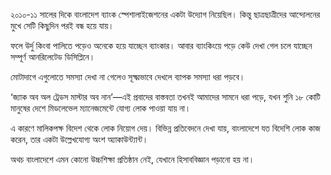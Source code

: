 ২০১০-১১ সালের দিকে বাংলাদেশ ব্যাংক স্পেশালাইজেশনের একটা উদ্যোগ নিয়েছিল। কিন্তু ছাত্রছাত্রীদের আন্দোলনের মুখে সেটি কিছুদিন পরই বন্ধ হয়ে যায়।

ফলে উর্দু কিংবা পালিতে পড়েও অনেকে হয়ে যাচ্ছেন ব্যাংকার। আবার ব্যাংকিংয়ে পড়ে কেউ দেখা গেল চলে যাচ্ছেন সম্পূর্ণ আনরিলেটেড ডিসিপ্লিনে।

মোটাদাগে এগুলোতে সমস্যা দেখা না গেলেও সূক্ষ্মভাবে দেখলে ব্যাপক সমস্যা ধরা পড়বে।

‘জ্যাক অব অল ট্রেডস মাস্টার অব নান’—এই প্রবাদের বাস্তবতা তখনই আমাদের সামনে ধরা পড়ে, যখন শুনি ১৮ কোটি মানুষের দেশে মিডলেভেল ম্যানেজমেন্টে যোগ্য লোক পাওয়া যায় না।

এ কারণে মালিকপক্ষ বিদেশ থেকে লোক নিয়োগ দেয়। বিভিন্ন প্রতিবেদনে দেখা যায়, বাংলাদেশে যত বিদেশি লোক কাজ করেন, তার একটা উল্লেখযোগ্য অংশ অ্যাকাউন্ট্যান্ট।

অথচ বাংলাদেশে এমন কোনো উচ্চশিক্ষা প্রতিষ্ঠান নেই, যেখানে হিসাববিজ্ঞান পড়ানো হয় না।
